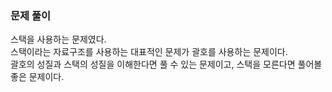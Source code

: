 ### 문제 풀이

스택을 사용하는 문제였다.  
스택이라는 자료구조를 사용하는 대표적인 문제가 괄호를 사용하는 문제이다.  
괄호의 성질과 스택의 성질을 이해한다면 풀 수 있는 문제이고, 스택을 모른다면 풀어볼 좋은 문제이다.